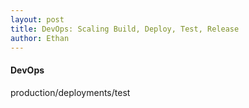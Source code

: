 ```yaml
---
layout: post
title: DevOps: Scaling Build, Deploy, Test, Release
author: Ethan
--- 
```


#### DevOps    
 production/deployments/test